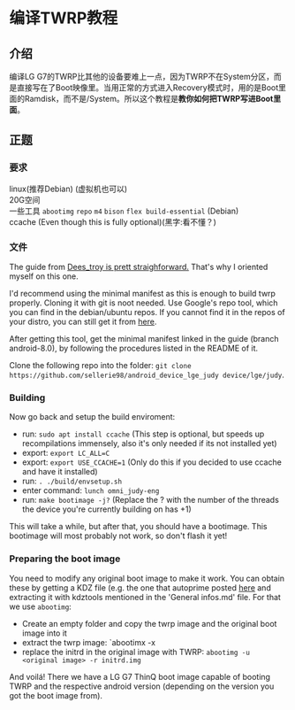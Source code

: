 # 编译TWRP教程

## 介绍
编译LG G7的TWRP比其他的设备要难上一点，因为TWRP不在System分区，而是直接写在了Boot映像里。当用正常的方式进入Recovery模式时，用的是Boot里面的Ramdisk，而不是/System。所以这个教程是**教你如何把TWRP写进Boot里面**。

## 正题

### 要求
linux(推荐Debian) (虚拟机也可以) <br />
20G空间 <br />
一些工具 `abootimg` `repo` `m4` `bison` `flex build-essential`  (Debian) <br />
ccache  (Even though this is fully optional)(黑字:看不懂？) <br />
	

### 文件
The guide from [Dees_troy is prett straighforward.](https://forum.xda-developers.com/showthread.php?t=1943625) That's why I oriented myself on this one.

I'd recommend using the minimal manifest as this is enough to build twrp properly.
Cloning it with git is noot needed. Use Google's repo tool, which you can find in the debian/ubuntu repos.
If you cannot find it in the repos of your distro, you can still get it from [here](https://gerrit.googlesource.com/git-repo/).

After getting this tool, get the minimal manifest linked in the guide (branch android-8.0), by following the procedures listed in the README of it.

Clone the following repo into the folder: `git clone https://github.com/sellerie98/android_device_lge_judy device/lge/judy`.

### Building
Now go back and setup the build enviroment:
 - run: `sudo apt install ccache` (This step is optional, but speeds up recompilations immensely, also it's only needed if its not installed yet)
 - export: `export LC_ALL=C`
 - export: `export USE_CCACHE=1` (Only do this if you decided to use ccache and have it installed)
 - run: `. ./build/envsetup.sh`
 - enter command: `lunch omni_judy-eng`
 - run: `make bootimage -j?` (Replace the ? with the number of the threads the device you're currently building on has +1)

This will take a while, but after that, you should have a bootimage.
This bootimage will most probably not work, so don't flash it yet! 

### Preparing the boot image
You need to modify any original boot image to make it work.
You can obtain these by getting a KDZ file (e.g. the one that autoprime posted [here](https://forum.xda-developers.com/lg-g7-thinq/development/dump-g7-stock-vendor-t3840834) and extracting it with kdztools mentioned in the 'General infos.md' file.
For that we use `abootimg`:
 - Create an empty folder and copy the twrp image and the original boot image into it
 - extract the twrp image: `abootimx -x <twrp image>
 - replace the initrd in the original image with TWRP: `abootimg -u <original image> -r initrd.img`

And voilá! There we have a LG G7 ThinQ boot image capable of booting TWRP and the respective android version (depending on the version you got the boot image from).
